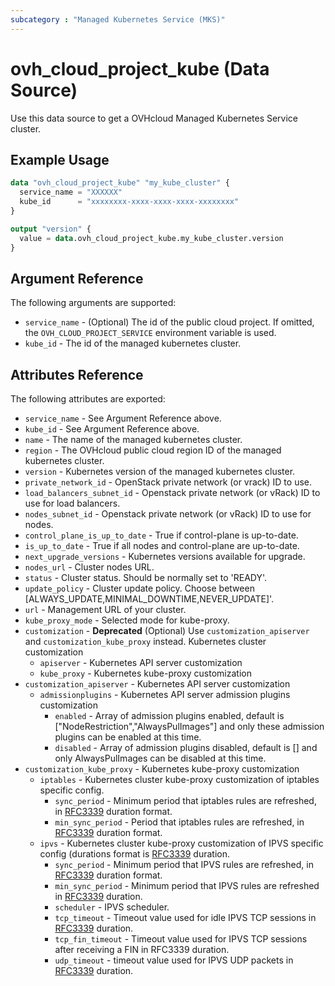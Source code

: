 ```yaml
---
subcategory : "Managed Kubernetes Service (MKS)"
---
```


# ovh_cloud_project_kube (Data Source)

Use this data source to get a OVHcloud Managed Kubernetes Service cluster.

## Example Usage

```terraform
data "ovh_cloud_project_kube" "my_kube_cluster" {
  service_name = "XXXXXX"
  kube_id      = "xxxxxxxx-xxxx-xxxx-xxxx-xxxxxxxx"
}

output "version" {
  value = data.ovh_cloud_project_kube.my_kube_cluster.version
}
```

## Argument Reference

The following arguments are supported:

* `service_name` - (Optional) The id of the public cloud project. If omitted, the `OVH_CLOUD_PROJECT_SERVICE` environment variable is used.
* `kube_id` - The id of the managed kubernetes cluster.

## Attributes Reference

The following attributes are exported:

* `service_name` - See Argument Reference above.
* `kube_id` - See Argument Reference above.
* `name` - The name of the managed kubernetes cluster.
* `region` - The OVHcloud public cloud region ID of the managed kubernetes cluster.
* `version` - Kubernetes version of the managed kubernetes cluster.
* `private_network_id` - OpenStack private network (or vrack) ID to use.
* `load_balancers_subnet_id` - Openstack private network (or vRack) ID to use for load balancers.
* `nodes_subnet_id` - Openstack private network (or vRack) ID to use for nodes.
* `control_plane_is_up_to_date` - True if control-plane is up-to-date.
* `is_up_to_date` - True if all nodes and control-plane are up-to-date.
* `next_upgrade_versions` - Kubernetes versions available for upgrade.
* `nodes_url` - Cluster nodes URL.
* `status` - Cluster status. Should be normally set to 'READY'.
* `update_policy` - Cluster update policy. Choose between [ALWAYS_UPDATE,MINIMAL_DOWNTIME,NEVER_UPDATE]'.
* `url` - Management URL of your cluster.
* `kube_proxy_mode` - Selected mode for kube-proxy.
* `customization` - **Deprecated** (Optional) Use `customization_apiserver` and `customization_kube_proxy` instead. Kubernetes cluster customization
  * `apiserver` - Kubernetes API server customization
  * `kube_proxy` - Kubernetes kube-proxy customization
* `customization_apiserver` - Kubernetes API server customization
  * `admissionplugins` - Kubernetes API server admission plugins customization
    * `enabled` - Array of admission plugins enabled, default is ["NodeRestriction","AlwaysPulImages"] and only these admission plugins can be enabled at this time.
    * `disabled` - Array of admission plugins disabled, default is [] and only AlwaysPulImages can be disabled at this time.
* `customization_kube_proxy` - Kubernetes kube-proxy customization
  * `iptables` - Kubernetes cluster kube-proxy customization of iptables specific config.
    * `sync_period` - Minimum period that iptables rules are refreshed, in [RFC3339](https://www.rfc-editor.org/rfc/rfc3339) duration format.
    * `min_sync_period` - Period that iptables rules are refreshed, in [RFC3339](https://www.rfc-editor.org/rfc/rfc3339) duration format.
  * `ipvs` - Kubernetes cluster kube-proxy customization of IPVS specific config (durations format is [RFC3339](https://www.rfc-editor.org/rfc/rfc3339) duration.
    * `sync_period` - Minimum period that IPVS rules are refreshed, in [RFC3339](https://www.rfc-editor.org/rfc/rfc3339) duration format.
    * `min_sync_period` - Minimum period that IPVS rules are refreshed in [RFC3339](https://www.rfc-editor.org/rfc/rfc3339) duration.
    * `scheduler` - IPVS scheduler.
    * `tcp_timeout` - Timeout value used for idle IPVS TCP sessions in [RFC3339](https://www.rfc-editor.org/rfc/rfc3339) duration.
    * `tcp_fin_timeout` - Timeout value used for IPVS TCP sessions after receiving a FIN in RFC3339 duration.
    * `udp_timeout` - timeout value used for IPVS UDP packets in [RFC3339](https://www.rfc-editor.org/rfc/rfc3339) duration.
